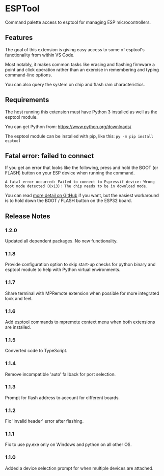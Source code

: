 # ESPTool
Command palette access to esptool for managing ESP microcontrollers.

## Features
The goal of this extension is giving easy access to some of esptool's
functionality from within VS Code.

Most notably, it makes common tasks like erasing and flashing firmware
a point and click operation rather than an exercise in remembering and
typing command-line options.

You can also query the system on chip and flash ram characteristics.

## Requirements
The host running this extension must have Python 3 installed as well
as the esptool module.

You can get Python from: https://www.python.org/downloads/

The esptool module can be installed with pip, like this:
`py -m pip install esptool`

## Fatal error: failed to connect
If you get an error that looks like the following, press and hold the
BOOT (or FLASH) button on your ESP device when running the command.

```
A fatal error occurred: Failed to connect to Espressif device: Wrong
boot mode detected (0x13)! The chip needs to be in download mode.
```

You can read [more detail on GitHub](https://github.com/espressif/esptool/issues/741)
if you want, but the easiest workaround is to hold down the BOOT / FLASH
button on the ESP32 board.

## Release Notes

### 1.2.0
Updated all dependent packages. No new functionality.

### 1.1.8
Provide configuration option to skip start-up checks for python binary
and esptool module to help with Python virtual environments.

### 1.1.7
Share terminal with MPRemote extension when possible for more integrated look and feel.

### 1.1.6
Add esptool commands to mpremote context menu when both extensions are installed.

### 1.1.5
Converted code to TypeScript.

### 1.1.4
Remove incompatible 'auto' fallback for port selection.

### 1.1.3
Prompt for flash address to account for different boards.

### 1.1.2
Fix 'invalid header' error after flashing.

### 1.1.1
Fix to use py.exe only on Windows and python on all other OS.

### 1.1.0
Added a device selection prompt for when multiple devices are attached.
